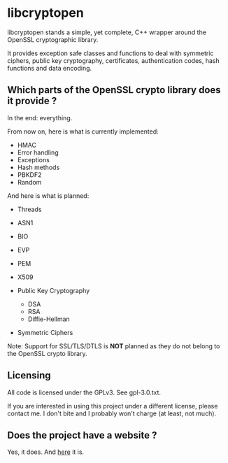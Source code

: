 libcryptopen
============

libcryptopen stands a simple, yet complete, C++ wrapper around the OpenSSL cryptographic library.

It provides exception safe classes and functions to deal with symmetric ciphers, public key cryptography, certificates, authentication codes, hash functions and data encoding.

Which parts of the OpenSSL crypto library does it provide ?
-----------------------------------------------------------

In the end: everything.


From now on, here is what is currently implemented:

 - HMAC
 - Error handling
 - Exceptions
 - Hash methods
 - PBKDF2
 - Random

And here is what is planned:

 - Threads
 - ASN1
 - BIO
 - EVP
 - PEM
 - X509
 - Public Key Cryptography

   - DSA
   - RSA
   - Diffie-Hellman

 - Symmetric Ciphers

Note: Support for SSL/TLS/DTLS is **NOT** planned as they do not belong to the OpenSSL crypto library.


Licensing
---------

All code is licensed under the GPLv3. See gpl-3.0.txt.

If you are interested in using this project under a different license, please contact me. I don't bite and I probably won't charge (at least, not much).

Does the project have a website ?
---------------------------------

Yes, it does. And [here](http://www.freelan.org) it is. 
